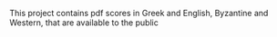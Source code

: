 This project contains pdf scores in Greek and English, Byzantine and Western, that are available to the public